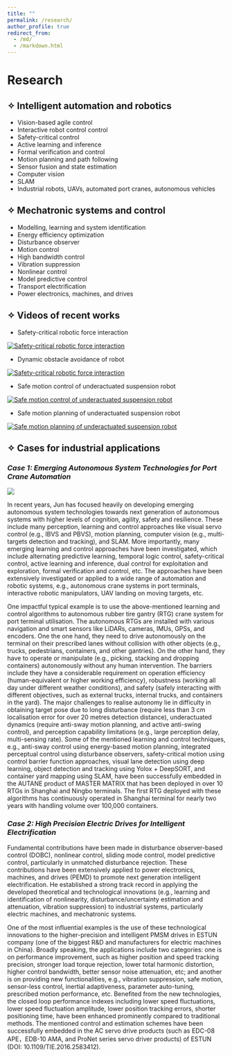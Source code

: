 ```yaml
---
title: ""
permalink: /research/
author_profile: true
redirect_from: 
  - /md/
  - /markdown.html
---
```


# Research


## ✧	Intelligent automation and robotics
  - Vision-based agile control<br>
  - Interactive robot control control<br>
  - Safety-critical control<br>
  - Active learning and inference<br>
  - Formal verification and control<br>
  - Motion planning and path following<br>
  - Sensor fusion and state estimation<br>
  - Computer vision<br>
  - SLAM<br>
  - Industrial robots, UAVs, automated port cranes, autonomous vehicles<br>

## ✧	Mechatronic systems and control
  - Modelling, learning and system identification<br>
  - Energy efficiency optimization<br>
  - Disturbance observer<br>
  - Motion control<br>
  - High bandwidth control<br>
  - Vibration suppression<br>
  - Nonlinear control<br>
  - Model predictive control<br>
  - Transport electrification<br>
  - Power electronics, machines, and drives<br>

## ✧  Videos of recent works
  - Safety-critical robotic force interaction <br>

[![Safety-critical robotic force interaction](https://img.youtube.com/vi/1Ag3sTgQKwM/0.jpg)](https://youtu.be/1Ag3sTgQKwM)

  - Dynamic obstacle avoidance of robot <br>

[![Safety-critical robotic force interaction](https://img.youtube.com/vi/kNY5oEyxj-4/0.jpg)](https://youtu.be/kNY5oEyxj-4)

  - Safe motion control of underactuated suspension robot <br>

[![Safe motion control of underactuated suspension robot](https://img.youtube.com/vi/rwwKk4ljFWI/0.jpg)](https://www.youtube.com/watch?v=rwwKk4ljFWI)

  - Safe motion planning of underactuated suspension robot <br>

[![Safe motion planning of underactuated suspension robot](https://img.youtube.com/vi/8Fh2PYZnidg/0.jpg)](https://www.youtube.com/watch?v=8Fh2PYZnidg)


## ✧	Cases for industrial applications
###  *Case 1: Emerging Autonomous System Technologies for Port Crane Automation*


[![](https://img.youtube.com/vi/zftOlgDQsJI/0.jpg)](https://www.youtube.com/watch?v=zftOlgDQsJI)

In recent years, Jun has focused heavily on developing emerging autonomous system technologies towards next generation of autonomous systems with higher levels of cognition, agility, safety and resilience. These include many perception, learning and control approaches like visual servo control (e.g., IBVS and PBVS), motion planning, computer vision (e.g., multi-targets detection and tracking), and SLAM. More importantly, many emerging learning and control approaches have been investigated, which include alternating predictive learning, temporal logic control, safety-critical control, active learning and inference, dual control for exploitation and exploration, formal verification and control, etc. The approaches have been extensively investigated or applied to a wide range of automation and robotic systems, e.g., autonomous crane systems in port terminals, interactive robotic manipulators, UAV landing on moving targets, etc. 

One impactful typical example is to use the above-mentioned learning and control algorithms to autonomous rubber tire gantry (RTG) crane system for port terminal utilisation. The autonomous RTGs are installed with various navigation and smart sensors like LiDARs, cameras, IMUs, GPSs, and encoders. One the one hand, they need to drive autonomously on the terminal on their prescribed lanes without collision with other objects (e.g., trucks, pedestrians, containers, and other gantries). On the other hand, they have to operate or manipulate (e.g., picking, stacking and dropping containers) autonomously without any human intervention. The barriers include they have a considerable requirement on operation efficiency (human-equivalent or higher working efficiency), robustness (working all day under different weather conditions), and safety (safely interacting with different objectives, such as external trucks, internal trucks, and containers in the yard). The major challenges to realise autonomy lie in difficulty in obtaining target pose due to long disturbance (require less than 3 cm localisation error for over 20 metres detection distance), underactuated dynamics (require anti-sway motion planning, and active anti-swing control), and perception capability limitations (e.g., large perception delay, multi-sensing rate). Some of the mentioned learning and control techniques, e.g., anti-sway control using energy-based motion planning, integrated perceptual control using disturbance observers, safety-critical motion using control barrier function approaches, visual lane detection using deep learning, object detection and tracking using Yolox + DeepSORT, and container yard mapping using SLAM, have been successfully embedded in the AUTANE product of MASTER MATRIX that has been deployed in over 10 RTGs in Shanghai and Ningbo terminals. The first RTG deployed with these algorithms has continuously operated in Shanghai terminal for nearly two years with handling volume over 100,000 containers.

###  *Case 2: High Precision Electric Drives for Intelligent Electrification*
Fundamental contributions have been made in disturbance observer-based control (DOBC), nonlinear control, sliding mode control, model predictive control, particularly in unmatched disturbance rejection. These contributions have been extensively applied to power electronics, machines, and drives (PEMD) to promote next generation intelligent electrification. He established a strong track record in applying the developed theoretical and technological innovations (e.g., learning and identification of nonlinearity, disturbance/uncertainty estimation and attenuation, vibration suppression) to industrial systems, particularly electric machines, and mechatronic systems. 

One of the most influential examples is the use of these technological innovations to the higher-precision and intelligent PMSM drives in ESTUN company (one of the biggest R&D and manufacturers for electric machines in China). Broadly speaking, the applications include two categories: one is on performance improvement, such as higher position and speed tracking precision, stronger load torque rejection, lower total harmonic distortion, higher control bandwidth, better sensor noise attenuation, etc; and another is on providing new functionalities, e.g., vibration suppression, safe motion, sensor-less control, inertial adaptiveness, parameter auto-tuning, prescribed motion performance, etc. Benefited from the new technologies, the closed loop performance indexes including lower speed fluctuations, lower speed fluctuation amplitude, lower position tracking errors, shorter positioning time, have been enhanced prominently compared to traditional methods. The mentioned control and estimation schemes have been successfully embedded in the AC servo drive products (such as EDC-08 APE，EDB-10 AMA, and ProNet series servo driver products) of ESTUN (DOI: 10.1109/TIE.2016.2583412).






